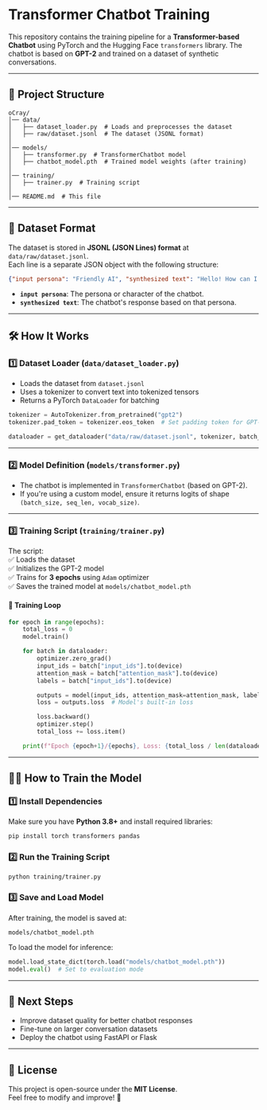 # Transformer Chatbot Training  

This repository contains the training pipeline for a **Transformer-based Chatbot** using PyTorch and the Hugging Face `transformers` library. The chatbot is based on **GPT-2** and trained on a dataset of synthetic conversations.  

---

## 🚀 **Project Structure**  

```
oCray/
│── data/  
│   ├── dataset_loader.py  # Loads and preprocesses the dataset  
│   ├── raw/dataset.jsonl  # The dataset (JSONL format)  
│  
│── models/  
│   ├── transformer.py  # TransformerChatbot model  
│   ├── chatbot_model.pth  # Trained model weights (after training)  
│  
│── training/  
│   ├── trainer.py  # Training script  
│  
│── README.md  # This file  
```

---

## 📂 **Dataset Format**  
The dataset is stored in **JSONL (JSON Lines) format** at `data/raw/dataset.jsonl`.  
Each line is a separate JSON object with the following structure:  

```json
{"input persona": "Friendly AI", "synthesized text": "Hello! How can I assist you today?"}
```

- **`input persona`**: The persona or character of the chatbot.  
- **`synthesized text`**: The chatbot's response based on that persona.  

---

## 🛠 **How It Works**  

### 1️⃣ **Dataset Loader (`data/dataset_loader.py`)**  
- Loads the dataset from `dataset.jsonl`  
- Uses a tokenizer to convert text into tokenized tensors  
- Returns a PyTorch `DataLoader` for batching  

```python
tokenizer = AutoTokenizer.from_pretrained("gpt2")
tokenizer.pad_token = tokenizer.eos_token  # Set padding token for GPT-2

dataloader = get_dataloader("data/raw/dataset.jsonl", tokenizer, batch_size=4)
```

---

### 2️⃣ **Model Definition (`models/transformer.py`)**  
- The chatbot is implemented in `TransformerChatbot` (based on GPT-2).  
- If you're using a custom model, ensure it returns logits of shape `(batch_size, seq_len, vocab_size)`.  

---

### 3️⃣ **Training Script (`training/trainer.py`)**  
The script:  
✅ Loads the dataset  
✅ Initializes the GPT-2 model  
✅ Trains for **3 epochs** using `Adam` optimizer  
✅ Saves the trained model at `models/chatbot_model.pth`  

#### 🔹 **Training Loop**  
```python
for epoch in range(epochs):
    total_loss = 0
    model.train()

    for batch in dataloader:
        optimizer.zero_grad()
        input_ids = batch["input_ids"].to(device)
        attention_mask = batch["attention_mask"].to(device)
        labels = batch["input_ids"].to(device)

        outputs = model(input_ids, attention_mask=attention_mask, labels=labels)
        loss = outputs.loss  # Model's built-in loss

        loss.backward()
        optimizer.step()
        total_loss += loss.item()

    print(f"Epoch {epoch+1}/{epochs}, Loss: {total_loss / len(dataloader)}")
```

---

## 🏃‍♂️ **How to Train the Model**  

### 1️⃣ **Install Dependencies**  
Make sure you have **Python 3.8+** and install required libraries:  
```bash
pip install torch transformers pandas
```

### 2️⃣ **Run the Training Script**  
```bash
python training/trainer.py
```

### 3️⃣ **Save and Load Model**  
After training, the model is saved at:  
```
models/chatbot_model.pth
```
To load the model for inference:  
```python
model.load_state_dict(torch.load("models/chatbot_model.pth"))
model.eval()  # Set to evaluation mode
```

---

## 🤖 **Next Steps**  
- Improve dataset quality for better chatbot responses  
- Fine-tune on larger conversation datasets  
- Deploy the chatbot using FastAPI or Flask  

---

## 🐝 **License**  
This project is open-source under the **MIT License**.  
Feel free to modify and improve! 🚀

